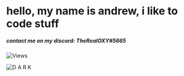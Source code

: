 # hello, my name is andrew, i like to code stuff
##### contact me on my discord: *TheRealOXY#5665*

![Views](https://komarev.com/ghpvc/?username=TheRealOXY&color=389474)

![D A R K](https://i.imgur.com/V4CzxIn.png)
